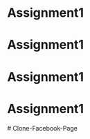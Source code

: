 # Assignment1
# Assignment1
# Assignment1
# Assignment1
#   C l o n e - F a c e b o o k - P a g e  
 